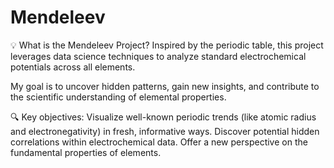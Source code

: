 # Mendeleev
💡 What is the Mendeleev Project?
Inspired by the periodic table, this project leverages data science techniques to analyze standard electrochemical potentials across all elements. 

My goal is to uncover hidden patterns, gain new insights, and contribute to the scientific understanding of elemental properties.
  
🔍 Key objectives:
Visualize well-known periodic trends (like atomic radius and electronegativity) in fresh, informative ways.
Discover potential hidden correlations within electrochemical data.
Offer a new perspective on the fundamental properties of elements.
